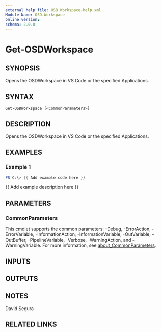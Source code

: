 ```yaml
---
external help file: OSD.Workspace-help.xml
Module Name: OSD.Workspace
online version:
schema: 2.0.0
---
```


# Get-OSDWorkspace

## SYNOPSIS
Opens the OSDWorkspace in VS Code or the specified Applications.

## SYNTAX

```
Get-OSDWorkspace [<CommonParameters>]
```

## DESCRIPTION
Opens the OSDWorkspace in VS Code or the specified Applications.

## EXAMPLES

### Example 1
```powershell
PS C:\> {{ Add example code here }}
```

{{ Add example description here }}

## PARAMETERS

### CommonParameters
This cmdlet supports the common parameters: -Debug, -ErrorAction, -ErrorVariable, -InformationAction, -InformationVariable, -OutVariable, -OutBuffer, -PipelineVariable, -Verbose, -WarningAction, and -WarningVariable. For more information, see [about_CommonParameters](http://go.microsoft.com/fwlink/?LinkID=113216).

## INPUTS

## OUTPUTS

## NOTES
David Segura

## RELATED LINKS
